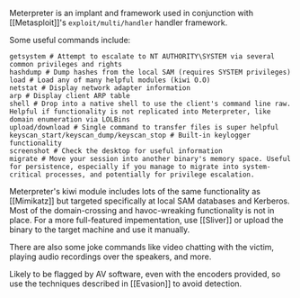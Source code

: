 Meterpreter is an implant and framework used in conjunction with [[Metasploit]]'s `exploit/multi/handler` handler framework. 

Some useful commands include:
```shell
getsystem # Attempt to escalate to NT AUTHORITY\SYSTEM via several common privileges and rights
hashdump # Dump hashes from the local SAM (requires SYSTEM privileges)
load # Load any of many helpful modules (kiwi O.O)
netstat # Display network adapter information
arp # Display client ARP table
shell # Drop into a native shell to use the client's command line raw. Helpful if functionality is not replicated into Meterpreter, like domain enumeration via LOLBins
upload/download # Single command to transfer files is super helpful
keyscan_start/keyscan_dump/keyscan_stop # Built-in keylogger functionality
screenshot # Check the desktop for useful information
migrate # Move your session into another binary's memory space. Useful for persistence, especially if you manage to migrate into system-critical processes, and potentially for privilege escalation.
```

Meterpreter's kiwi module includes lots of the same functionality as [[Mimikatz]] but targeted specifically at local SAM databases and Kerberos. Most of the domain-crossing and havoc-wreaking functionality is not in place. For a more full-featured impementation, use [[Sliver]] or upload the binary to the target machine and use it manually. 

There are also some joke commands like video chatting with the victim, playing audio recordings over the speakers, and more. 

Likely to be flagged by AV software, even with the encoders provided, so use the techniques described in [[Evasion]] to avoid detection. 
